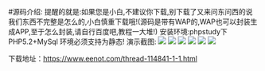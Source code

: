 #源码介绍:
提醒的就是:如果您是小白,不建议你下载,别下载了又来问东问西的说我们东西不完整是怎么的,小白慎重下载哦!(源码是带有WAP的,WAP也可以封装生成APP,至于怎么封装,请自行百度吧,教程一大堆!)
安装环境:phpstudy下 PHP5.2+MySql 环境必须支持为静态!
演示截图:
![](https://www.eenot.com/data/attachment/forum/201701/12/184658f44fa4f4zgnlfg3k.png)
![](https://www.eenot.com/data/attachment/forum/201701/12/184658t4yr6jqr45lj8j4y.png)
![](https://www.eenot.com/data/attachment/forum/201701/12/184658wxo4znnnyjf1c0do.png)
![](https://www.eenot.com/data/attachment/forum/201701/12/184659pjnotbt9abnmbb7m.png)
![](https://www.eenot.com/data/attachment/forum/201701/12/184659hok1lv4khnl1q9f7.png)
![](https://www.eenot.com/data/attachment/forum/201701/12/184659sm959942g5poqm06.png)

下载地址：https://www.eenot.com/thread-114841-1-1.html
